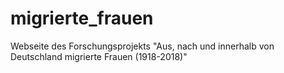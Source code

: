 # migrierte_frauen
Webseite des Forschungsprojekts "Aus, nach und innerhalb von Deutschland migrierte Frauen (1918-2018)"
